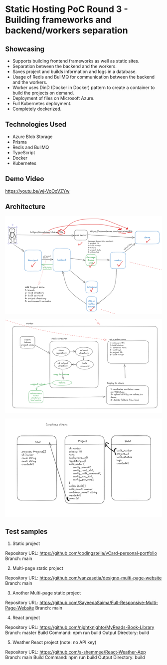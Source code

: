 # Static Hosting PoC Round 3 - Building frameworks and backend/workers separation

## Showcasing

- Supports building frontend frameworks as well as static sites.
- Separation between the backend and the workers.
- Saves project and builds information and logs in a database.
- Usage of Redis and BullMQ for communication between the backend and the workers.
- Worker uses DinD (Docker in Docker) pattern to create a container to build the projects on demand.
- Deployment of files on Microsoft Azure.
- Full Kubernetes deployment.
- Completely dockerized.

## Technologies Used

- Azure Blob Storage
- Prisma
- Redis and BullMQ
- TypeScript
- Docker
- Kubernetes

## Demo Video

https://youtu.be/wj-VoOoVZYw

## Architecture

![main](./docs/main.png)

![worker](./docs/worker.png)

![schema](./docs/schema.png)

## Test samples

1. Static project

Repository URL: https://github.com/codingstella/vCard-personal-portfolio
Branch: main

2. Multi-page static project

Repository URL: https://github.com/vanzasetia/designo-multi-page-website
Branch: main

3. Another Multi-page static project

Repository URL: https://github.com/SayeedaSaima/Full-Responsive-Multi-Page-Website
Branch: main

4. React project

Repository URL: https://github.com/nightknighto/MyReads-Book-Library
Branch: master
Build Command: npm run build
Output Directory: build

5. Weather React project (note: no API key)

Repository URL: https://github.com/s-shemmee/React-Weather-App
Branch: main
Build Command: npm run build
Output Directory: build